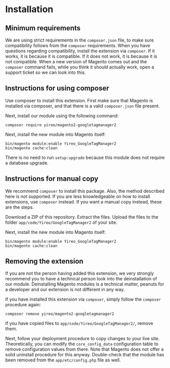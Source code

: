 # Installation

## Minimum requirements
We are using strict requirements in the `composer.json` file, to make sure compatibility follows from the `composer` requirements. When you have questions regarding compatibility, install the extension via `composer`. If it works, it is because it is compatible. If it does not work, it is because it is not compatible. When a new version of Magento comes out and the `composer` command fails, while you think it should actually work, open a support ticket so we can look into this.

## Instructions for using composer
Use composer to install this extension. First make sure that Magento is installed via composer, and that there is a valid `composer.json` file present.

Next, install our module using the following command:

    composer require yireo/magento2-googletagmanager2

Next, install the new module into Magento itself:

    bin/magento module:enable Yireo_GoogleTagManager2
    bin/magento cache:clean

There is no need to run `setup:upgrade` because this module does not require a database upgrade.

## Instructions for manual copy
We recommend `composer` to install this package. Also, the method described here is not supported. If you are less knowledgeable on how to install extensions, use `composer` instead. If you want a manual copy instead, these are the steps.

Download a ZIP of this repository. Extract the files. Upload the files to the folder `app/code/Yireo/GoogleTagManager2` of your site.

Next, install the new module into Magento itself:

    bin/magento module:enable Yireo_GoogleTagManager2
    bin/magento cache:clean

## Removing the extension
If you are not the person having added this extension, we very strongly recommend you to have a technical person look into the deinstallation of our module. Deinstalling Magento modules is a technical matter, peanuts for a developer and our extension is not different in any way.

If you have installed this extension via `composer`, simply follow the `composer` procedure again:

    composer remove yireo/magento2-googletagmanager2

If you have copied files to `app/code/Yireo/GoogleTagManager2/`, remove them.

Next, follow your deployment procedure to copy changes to your live site. Theoretically, you can modify the `core_config_data` configuration table to remove configuration values from there. Note that Magento does not offer a solid uninstall procedure for this anyway. Double-check that the module has been removed from the `app/etc/config.php` file as well.

